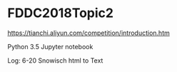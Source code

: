 # FDDC2018Topic2
https://tianchi.aliyun.com/competition/introduction.htm

Python 3.5
Jupyter notebook

Log:
6-20 Snowisch html to Text

